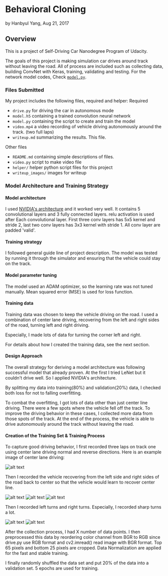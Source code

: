 # **Behavioral Cloning** 
by Hanbyul Yang, Aug 21, 2017

## Overview

This is a project of Self-Driving Car Nanodegree Program of Udacity.

The goals of this project is making simulation car drives around track without leaving the road. All of process are included such as collecting data, building ConvNet with Keras, training, validating and testing.
For the network model codes, Check [`model.py`](./model.py).

[//]: # (Image References)

[image1]: ./examples/placeholder.png "Model Visualization"
[image2]: ./examples/placeholder.png "Grayscaling"
[image3]: ./examples/placeholder_small.png "Recovery Image"
[image4]: ./examples/placeholder_small.png "Recovery Image"
[image5]: ./examples/placeholder_small.png "Recovery Image"
[image6]: ./examples/placeholder_small.png "Normal Image"
[image7]: ./examples/placeholder_small.png "Flipped Image"


### Files Submitted 
My project includes the following files, required and helper:
Required
- `drive.py` for driving the car in autonomous mode
- `model.h5` containing a trained convolution neural network 
- `model.py` containing the script to create and train the model
- `video.mp4` a video recording of vehicle driving autonomously around the track. (two full laps)
- `writeup.md` summarizing the results. This file. 

Other files
- `README.md` containing simple descriptions of files.
- `video.py` script to make video file
- `helper/`  helper python script files for this project
- `writeup_images/` images for writeup

### Model Architecture and Training Strategy

#### Model architecture 

I used [NVIDIA's architecture](https://devblogs.nvidia.com/parallelforall/deep-learning-self-driving-cars/) and it worked very well. It contains 5 convolutional layers and 3 fully connected layers. relu activation is used after Each convolutional layer. First three conv layers has 5x5 kernel and stride 2, last two conv layers has 3x3 kernel with stride 1. All conv layer are padded 'valid'.

#### Training strategy

I followed general guide line of project description.
The model was tested by running it through the simulator and ensuring that the vehicle could stay on the track.

#### Model parameter tuning

The model used an ADAM optimizer, so the learning rate was not tuned manually. Mean squared error (MSE) is used for loss function.

#### Training data

Training data was chosen to keep the vehicle driving on the road. I used a combination of center lane driving, recovering from the left and right sides of the road, turning left and right driving. 

Especially, I made lots of data for turning the corner left and right.

For details about how I created the training data, see the next section. 

#### Design Approach

The overall strategy for deriving a model architecture was following successful model that already proven. At the first I tried LeNet but it couldn't drive well. So I applied NVIDIA's architecture.

By splitting my data into training(80%) and validation(20%) data, I checked both loss for not to falling overfitting.

To combat the overfitting, I got lots of data other than just center line driving.
There were a few spots where the vehicle fell off the track. To improve the driving behavior in these cases, I collected more data from those spots of the track.
At the end of the process, the vehicle is able to drive autonomously around the track without leaving the road.

#### Creation of the Training Set & Training Process

To capture good driving behavior, I first recorded three laps on track one using center lane driving normal and reverse directions. Here is an example image of center lane driving:

![alt text][image2]

Then I recorded the vehicle recovering from the left side and right sides of the road back to center so that the vehicle would learn to recover center line. 

![alt text][image3]
![alt text][image4]
![alt text][image5]

Then I recorded left turns and right turns. Especially, I recorded sharp turns a lot.

![alt text][image6]
![alt text][image7]

After the collection process, I had X number of data points. I then preprocessed this data by reordering color channel from BGR to RGB since drive.py use RGB format and cv2.imread() read image with BGR format. Top 65 pixels and bottom 25 pixels are cropped. Data Normalization are applied for the fast and stable training.

I finally randomly shuffled the data set and put 20% of the data into a validation set. 
5 epochs are used for training.

